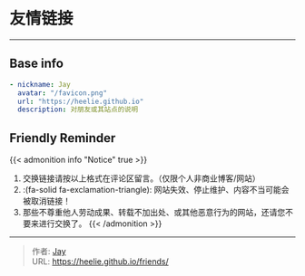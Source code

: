# 友情链接


<!-- When you set data `friends.yml` in `yourProject/data/` directory, it will be automatically loaded here. -->
---
<!-- You can define additional content below for this page. -->
## Base info

```yaml
- nickname: Jay
  avatar: "/favicon.png"
  url: "https://heelie.github.io"
  description: 对朋友或其站点的说明
```

## Friendly Reminder

{{< admonition info "Notice" true >}}
1. 交换链接请按以上格式在评论区留言。（仅限个人非商业博客/网站）
2. :(fa-solid fa-exclamation-triangle): 网站失效、停止维护、内容不当可能会被取消链接！
3. 那些不尊重他人劳动成果、转载不加出处、或其他恶意行为的网站，还请您不要来进行交换了。
{{< /admonition >}}


---

> 作者: [Jay](https://github.com/Heelie)  
> URL: https://heelie.github.io/friends/  

